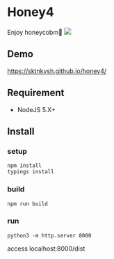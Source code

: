 Honey4
=====

Enjoy honeycobm:honeybee:
![](https://github.com/sktnkysh/honey4/blob/master/docs/honeycobm.gif)

## Demo

https://sktnkysh.github.io/honey4/

## Requirement

- NodeJS 5.X+

## Install

### setup
```shell
npm install
typings install
```

### build
`npm run build`

### run
`python3 -m http.server 8000`

access localhost:8000/dist
